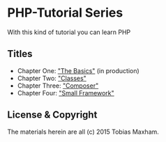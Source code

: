 # PHP-Tutorial Series

With this kind of tutorial you can learn PHP


## Titles

* Chapter One: ["The Basics"](basics/README.md) (in production)
* Chapter Two: ["Classes"](classes/README.md)
* Chapter Three: ["Composer"](classes/README.md)
* Chapter Four: ["Small Framework"](framework/README.md)


## License & Copyright

The materials herein are all (c) 2015 Tobias Maxham.
